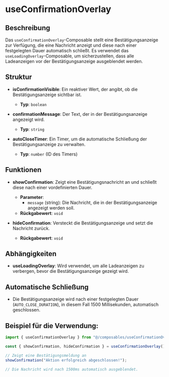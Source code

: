 # useConfirmationOverlay

## Beschreibung
Das `useConfirmationOverlay`-Composable stellt eine Bestätigungsanzeige zur Verfügung, die eine Nachricht anzeigt und diese nach einer festgelegten Dauer automatisch schließt. Es verwendet das `useLoadingOverlay`-Composable, um sicherzustellen, dass alle Ladeanzeigen vor der Bestätigungsanzeige ausgeblendet werden.

## Struktur
- **isConfirmationVisible**: Ein reaktiver Wert, der angibt, ob die Bestätigungsanzeige sichtbar ist.
  - **Typ**: `boolean`
  
- **confirmationMessage**: Der Text, der in der Bestätigungsanzeige angezeigt wird.
  - **Typ**: `string`

- **autoCloseTimer**: Ein Timer, um die automatische Schließung der Bestätigungsanzeige zu verwalten.
  - **Typ**: `number` (ID des Timers)

## Funktionen
- **showConfirmation**: Zeigt eine Bestätigungsnachricht an und schließt diese nach einer vordefinierten Dauer.
  - **Parameter**: 
    - `message` (string): Die Nachricht, die in der Bestätigungsanzeige angezeigt werden soll.
  - **Rückgabewert**: `void`

- **hideConfirmation**: Versteckt die Bestätigungsanzeige und setzt die Nachricht zurück.
  - **Rückgabewert**: `void`

## Abhängigkeiten
- **useLoadingOverlay**: Wird verwendet, um alle Ladeanzeigen zu verbergen, bevor die Bestätigungsanzeige gezeigt wird.

## Automatische Schließung
- Die Bestätigungsanzeige wird nach einer festgelegten Dauer (`AUTO_CLOSE_DURATION`), in diesem Fall 1500 Millisekunden, automatisch geschlossen.

## Beispiel für die Verwendung:
```javascript
import { useConfirmationOverlay } from "@/composables/useConfirmationOverlay";

const { showConfirmation, hideConfirmation } = useConfirmationOverlay();

// Zeigt eine Bestätigungsmeldung an
showConfirmation("Aktion erfolgreich abgeschlossen!");

// Die Nachricht wird nach 1500ms automatisch ausgeblendet.